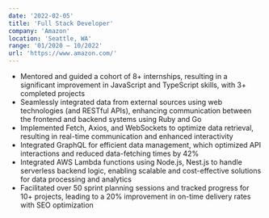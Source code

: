 ```yaml
---
date: '2022-02-05'
title: 'Full Stack Developer'
company: 'Amazon'
location: 'Seattle, WA'
range: '01/2020 – 10/2022'
url: 'https://www.amazon.com/'
---
```


-	Mentored and guided a cohort of 8+ internships, resulting in a significant improvement in JavaScript and TypeScript skills, with 3+ completed projects
-	Seamlessly integrated data from external sources using web technologies (and RESTful APIs), enhancing communication between the frontend and backend systems using Ruby and Go
-	Implemented Fetch, Axios, and WebSockets to optimize data retrieval, resulting in real-time communication and enhanced interactivity
-	Integrated GraphQL for efficient data management, which optimized API interactions and reduced data-fetching times by 42%
-	Integrated AWS Lambda functions using Node.js, Nest.js to handle serverless backend logic, enabling scalable and cost-effective solutions for data processing and analytics
-	Facilitated over 50 sprint planning sessions and tracked progress for 10+ projects, leading to a 20% improvement in on-time delivery rates with SEO optimization

